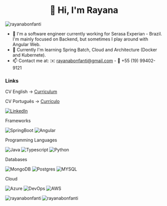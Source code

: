 <h1 align="center">👋 Hi, I'm Rayana</h1>

<p align="left"> <img src="https://komarev.com/ghpvc/?username=rayanabonfanti&label=Profile%20views&color=0e75b6&style=flat" alt="rayanabonfanti" /> </p>

- 🔭 I'm a software engineer currently working for Serasa Experian - Brazil. I'm mainly focused on Backend, but sometimes I play around with Angular Web.
- 🌱 Currently I'm learning Spring Batch, Cloud and Architecture (Docker and Kubernete).
- 📫 Contact me at: ✉️ rayanabonfanti@gmail.com - 📱 +55 (19) 99402-9121


<h3>Links</h3>

CV English -> [Curriculum](https://docs.google.com/document/d/13tcsns6ikSWKctVm5xCmHyzFiiWxHMVo/edit?usp=sharing&ouid=115083074598686078110&rtpof=true&sd=true) 

CV Português -> [Currículo](https://docs.google.com/document/d/16n8WWCpRO6YENOJ-oAqyzpPDYNZSMgIY/edit?usp=sharing&ouid=115083074598686078110&rtpof=true&sd=true)

[![LinkedIn](https://img.shields.io/badge/linkedin-%230077B5.svg?style=for-the-badge&logo=linkedin&logoColor=white)](https://www.linkedin.com/in/rayana-r-bonfanti-103994156/)

Frameworks

![SpringBoot](https://img.shields.io/badge/Spring%20Boot-6DB33F.svg?style=for-the-badge&logo=Spring-Boot&logoColor=white)
![Angular](https://img.shields.io/badge/Angular-DD0031?style=for-the-badge&logo=angular&logoColor=white)


Programming Languages

![Java](https://img.shields.io/badge/java-%23ED8B00.svg?style=for-the-badge&logo=openjdk&logoColor=white)
![Typescript](https://img.shields.io/badge/TypeScript-007ACC?style=for-the-badge&logo=typescript&logoColor=white)
![Python](https://img.shields.io/badge/python-3670A0?style=for-the-badge&logo=python&logoColor=ffdd54)

Databases

![MongoDB](https://img.shields.io/badge/MongoDB-4EA94B?style=for-the-badge&logo=mongodb&logoColor=white)
![Postgres](https://img.shields.io/badge/postgres-%23316192.svg?style=for-the-badge&logo=postgresql&logoColor=white)
![MYSQL](https://img.shields.io/badge/MySQL-4479A1.svg?style=for-the-badge&logo=MySQL&logoColor=white)

Cloud

![Azure](https://img.shields.io/badge/Amazon_AWS-232F3E?style=for-the-badge&logo=amazon-aws&logoColor=white)
![DevOps](https://img.shields.io/badge/Azure_DevOps-0078D7?style=for-the-badge&logo=azure-devops&logoColor=white)
![AWS](https://img.shields.io/badge/Microsoft_Azure-0089D6?style=for-the-badge&logo=microsoft-azure&logoColor=white)


<p><img align="left" src="https://github-readme-stats.vercel.app/api/top-langs?username=rayanabonfanti&show_icons=true&locale=en" alt="rayanabonfanti" /></p>

<p><img align="center" src="https://github-readme-stats.vercel.app/api?username=rayanabonfanti&show_icons=true&locale=en" alt="rayanabonfanti" /></p>
